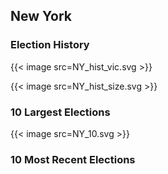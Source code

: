 ## New York

### Election History
{{< image src=NY_hist_vic.svg >}}

{{< image src=NY_hist_size.svg >}}

### 10 Largest Elections
{{< image src=NY_10.svg >}}

### 10 Most Recent Elections

